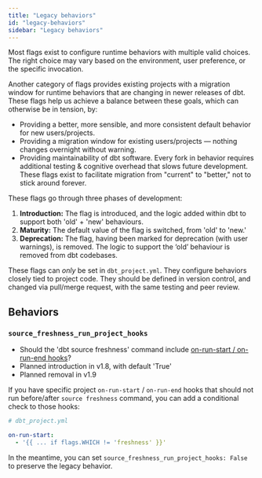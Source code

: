 ```yaml
---
title: "Legacy behaviors"
id: "legacy-behaviors"
sidebar: "Legacy behaviors"
---
```


Most flags exist to configure runtime behaviors with multiple valid choices. The right choice may vary based on the environment, user preference, or the specific invocation.

Another category of flags provides existing projects with a migration window for runtime behaviors that are changing in newer releases of dbt. These flags help us achieve a balance between these goals, which can otherwise be in tension, by:
- Providing a better, more sensible, and more consistent default behavior for new users/projects.
- Providing a migration window for existing users/projects &mdash; nothing changes overnight without warning.
- Providing maintainability of dbt software. Every fork in behavior requires additional testing & cognitive overhead that slows future development. These flags exist to facilitate migration from "current" to "better," not to stick around forever.

These flags go through three phases of development:
1. **Introduction:** The flag is introduced, and the logic added within dbt to support both 'old' + 'new' behaviours.
2. **Maturity:** The default value of the flag is switched, from 'old' to 'new.'
3. **Deprecation:** The flag, having been marked for deprecation (with user warnings), is removed. The logic to support the ‘old’ behaviour is removed from dbt codebases.

These flags can _only_ be set in `dbt_project.yml`. They configure behaviors closely tied to project code. They should be defined in version control, and changed via pull/merge request, with the same testing and peer review.

## Behaviors

### `source_freshness_run_project_hooks`
- Should the 'dbt source freshness' command include [on-run-start / on-run-end hooks](/reference/project-configs/on-run-start-on-run-end)?
- Planned introduction in v1.8, with default 'True'
- Planned removal in v1.9

If you have specific project `on-run-start` / `on-run-end` hooks that should not run before/after `source freshness` command, you can add a conditional check to those hooks:
```yaml
# dbt_project.yml

on-run-start:
  - '{{ ... if flags.WHICH != 'freshness' }}'
```

In the meantime, you can set `source_freshness_run_project_hooks: False` to preserve the legacy behavior.
